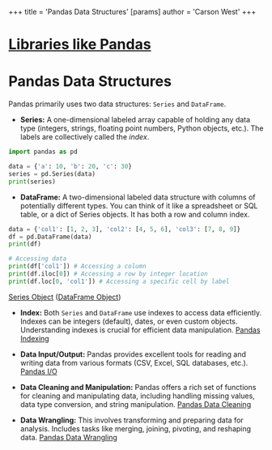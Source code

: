 +++
 title = 'Pandas Data Structures'
[params]
	author = 'Carson West'
+++
# [Libraries like Pandas](./../libraries-like-pandas/)
# Pandas Data Structures

Pandas primarily uses two data structures:  `Series` and `DataFrame`.

* **Series:**  A one-dimensional labeled array capable of holding any data type (integers, strings, floating point numbers, Python objects, etc.).  The labels are collectively called the *index*.

```python
import pandas as pd

data = {'a': 10, 'b': 20, 'c': 30}
series = pd.Series(data)
print(series)
```

* **DataFrame:** A two-dimensional labeled data structure with columns of potentially different types. You can think of it like a spreadsheet or SQL table, or a dict of Series objects.  It has both a row and column index.

```python
data = {'col1': [1, 2, 3], 'col2': [4, 5, 6], 'col3': [7, 8, 9]}
df = pd.DataFrame(data)
print(df)

# Accessing data
print(df['col1']) # Accessing a column
print(df.iloc[0]) # Accessing a row by integer location
print(df.loc[0, 'col1']) # Accessing a specific cell by label
```

[Series Object](./../series-object/)  ([DataFrame Object](./../dataframe-object/))

* **Index:**  Both `Series` and `DataFrame` use indexes to access data efficiently.  Indexes can be integers (default), dates, or even custom objects.  Understanding indexes is crucial for efficient data manipulation. [Pandas Indexing](./../pandas-indexing/)


* **Data Input/Output:** Pandas provides excellent tools for reading and writing data from various formats (CSV, Excel, SQL databases, etc.). [Pandas I/O](./../pandas-i/o/)


* **Data Cleaning and Manipulation:** Pandas offers a rich set of functions for cleaning and manipulating data, including handling missing values, data type conversion, and string manipulation. [Pandas Data Cleaning](./../pandas-data-cleaning/)


* **Data Wrangling:** This involves transforming and preparing data for analysis.  Includes tasks like merging, joining, pivoting, and reshaping data. [Pandas Data Wrangling](./../pandas-data-wrangling/)
